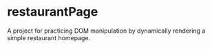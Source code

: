 # restaurantPage
A project for practicing DOM manipulation by dynamically rendering a simple restaurant homepage.
